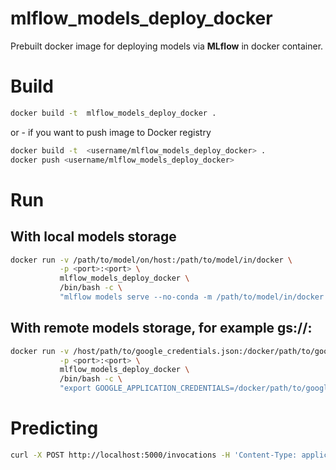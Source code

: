 # mlflow_models_deploy_docker

Prebuilt docker image for deploying models via **MLflow** in docker container.


# Build


```bash
docker build -t  mlflow_models_deploy_docker .
```


or - if you want to push image to Docker registry

```bash
docker build -t  <username/mlflow_models_deploy_docker> .
docker push <username/mlflow_models_deploy_docker>
```

# Run

## With local models storage

```bash
docker run -v /path/to/model/on/host:/path/to/model/in/docker \
           -p <port>:<port> \
           mlflow_models_deploy_docker \
           /bin/bash -c \
           "mlflow models serve --no-conda -m /path/to/model/in/docker  --host 0.0.0.0 --port <port> --workers <gunicorn_workers>"
```

## With remote models storage, for example gs://:

```bash
docker run -v /host/path/to/google_credentials.json:/docker/path/to/google_credentials.json \
           -p <port>:<port> \
           mlflow_models_deploy_docker \
           /bin/bash -c \
           "export GOOGLE_APPLICATION_CREDENTIALS=/docker/path/to/google_credentials.json && mlflow models serve --no-conda -m <model_uri_in_gs> --host 0.0.0.0 --port <port> --workers <gunicorn_workers>"
```

# Predicting

```bash
curl -X POST http://localhost:5000/invocations -H 'Content-Type: application/json; format=pandas-records' -d '[[1,2,3,4,...]]'
```
